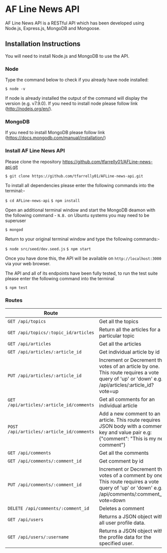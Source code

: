 # AF Line News API

AF Line News API is a RESTful API which has been developed using Node.js, Express.js, MongoDB and Mongoose.

## Installation Instructions

You will need to install Node.js and MongoDB to use the API. 

### Node
Type the command below to check if you already have node installed:

`$ node -v`

If node is already installed the output of the command will display the version (e.g. v7.9.0). If you need to install node please follow link (http://nodejs.org/en/).

### MongoDB
If you need to install MongoDB please follow link (https://docs.mongodb.com/manual/installation/) 

### Install AF Line News API
Please clone the repository https://github.com/tfarrelly01/AFLine-news-api.git

`$ git clone https://github.com/tfarrelly01/AFLine-news-api.git`

To install all dependencies please enter the following commands into the terminal:-

`$ cd AFLine-news-api`
`$ npm install`

Open an additional terminal window and start the MongoDB deamon with the following command - `N.B.` on Ubuntu systems you may need to be superuser

`$ mongod`

Return to your original terminal window and type the following commands:-

`$ node src/seed/dev.seed.js`
`$ npm start` 

Once you have done this, the API will be available on `http://localhost:3000` via your web browser.

The API and all of its endpoints have been fully tested, to run the test suite please enter the following command into the terminal

`$ npm test`

### Routes

| Route |   |
| ------|---|
| `GET /api/topics` | Get all the topics |
| `GET /api/topics/:topic_id/articles` | Return all the articles for a particular topic |
| `GET /api/articles` | Get all the articles |
| `GET /api/articles/:article_id` | Get individual article by id |
| `PUT /api/articles/:article_id` | Increment or Decrement the votes of an article by one. This route requires a vote query of 'up' or 'down' e.g. /api/articles/:article_id?vote=up |
| `GET /api/articles/:article_id/comments` | Get all comments for an individual article |
| `POST /api/articles/:article_id/comments` | Add a new comment to an article. This route requires a JSON body with  a comment key and value pair e.g: {"comment": "This is my new comment"} |
| `GET /api/comments` | Get all the comments |
| `GET /api/comments/:comment_id` | Get comment by id |
| `PUT /api/comments/:comment_id` | Increment or Decrement the votes of a comment by one. This route requires a vote query of 'up' or 'down' e.g. /api/comments/:comment_id?vote=down |
| `DELETE /api/comments/:comment_id` | Deletes a comment |
| `GET /api/users` | Returns a JSON object with all user profile data. |
| `GET /api/users/:username` | Returns a JSON object with the profile data for the specified user. |
